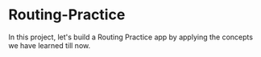 # Routing-Practice
In this project, let's build a Routing Practice app by applying the concepts we have learned till now.
